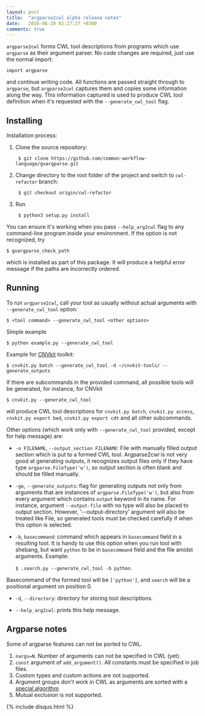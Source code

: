 ```yaml
---
layout: post
title:  "argparse2cwl alpha release notes"
date:   2016-06-20 02:27:27 +0300
comments: true
---
```


`argparse2cwl` forms CWL tool descriptions from programs which use `argparse` as their argument parser. 
No code changes are required, just use the normal import:

	import argparse

and continue writing code. All functions are passed straight through to `argparse`, but `argparse2cwl` captures them and copies some information along the way. This information captured is used to produce CWL tool definition when it's requested with the `--generate_cwl_tool` flag.


## Installing ##

Installation process:

1. Clone the source repository:
	
		$ git clone https://github.com/common-workflow-language/gxargparse.git

2. Change directory to the root folder of the project and switch to `cwl-refactor` branch:

		$ git checkout origin/cwl-refactor

3. Run 

		$ python3 setup.py install

You can ensure it's working when you pass `--help_arg2cwl` flag to any command-line program inside your environment. If the option is not recognized, try
	
	$ gxargparse_check_path

which is installed as part of this package. It will produce a helpful error message if the paths are incorrectly ordered.


## Running ##

To run `argparse2cwl`, call your tool as usually without actual arguments with `--generate_cwl_tool` option:

	$ <tool command> --generate_cwl_tool <other options>

Simple example
	
	$ python example.py --generate_cwl_tool

Example for [CNVkit](https://github.com/etal/cnvkit) toolkit:

	$ cnvkit.py batch --generate_cwl_tool -d ~/cnvkit-tools/ --generate_outputs


If there are subcommands in the provided command, all possible tools will be generated, for instance, for CNVkit

	$ cnvkit.py --generate_cwl_tool

will produce CWL tool descriptions for `cnvkit.py batch`, `cnvkit.py access`, `cnvkit.py export bed`, `cnvkit.py export cdt` and all other subcommands.


Other options (which work only with `--generate_cwl_tool` provided, except for help message) are:

* `-o FILENAME`, `--output_section FILENAME`: File with manually filled output section which is put to a formed CWL tool. Argparse2cwl is not very good at generating outputs, it recognizes output files only if they have type `argparse.FileType('w')`, so output section is often blank and should be filled manually.

* `-go`, `--generate_outputs`: flag for generating outputs not only from arguments that are instances of `argparse.FileType('w')`, but also from every argument which contains `output` keyword in its name. For instance, argument `--output-file` with no type will also be placed to output section. However, '--output-directory' argument will also be treated like File, so generated tools must be checked carefully if when this option is selected.

* `-b`, `basecommand`: command which appears in `basecommand` field in a resulting tool. It is handy to use this option when you run tool with shebang, but want `python` to be in `basecommand` field and the file amidst arguments. 
Example:

	```$ .search.py --generate_cwl_tool -b python```. 

Basecommand of the formed tool will be `['python']`, and `search` will be a positional argument on position 0.

* `-d`, `--directory`: directory for storing tool descriptions.

* `--help_arg2cwl`: prints this help message.



## Argparse notes ##

Some of argparse features can not be ported to CWL. 

1. `nargs=N`. Number of arguments can not be specified in CWL (yet).
2. `const` argument of `add_argument()`. All constants must be specified in job files.
3. Custom types and custom actions are not supported.
4. Argument groups don't work in CWL as arguments are sorted with a [special algorithm](http://www.commonwl.org/draft-3/CommandLineTool.html#Input_binding)
5. Mutual exclusion is not supported.




{% include disqus.html %}

